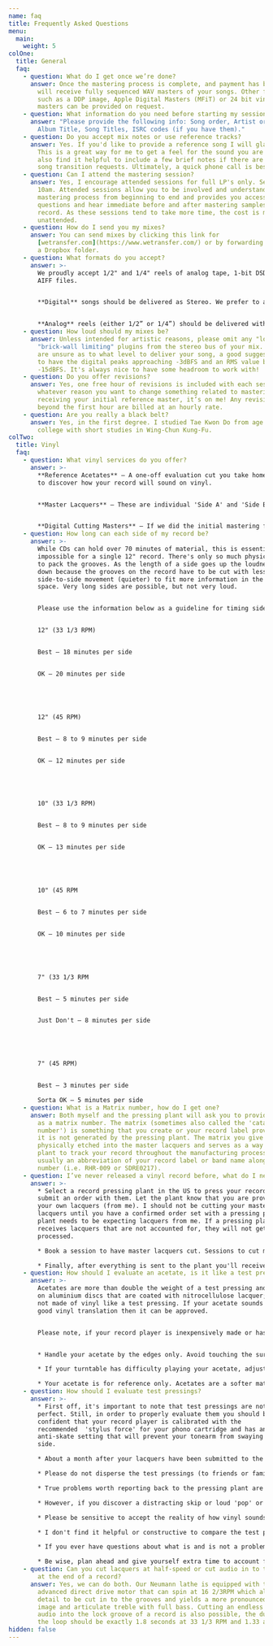 ```yaml
---
name: faq
title: Frequently Asked Questions
menu:
  main:
    weight: 5
colOne:
  title: General
  faq:
    - question: What do I get once we’re done?
      answer: Once the mastering process is complete, and payment has been made, you
        will receive fully sequenced WAV masters of your songs. Other formats,
        such as a DDP image, Apple Digital Masters (MFiT) or 24 bit vinyl ready
        masters can be provided on request.
    - question: What information do you need before starting my session?
      answer: "Please provide the following info: Song order, Artist or Band name,
        Album Title, Song Titles, ISRC codes (if you have them)."
    - question: Do you accept mix notes or use reference tracks?
      answer: Yes. If you'd like to provide a reference song I will gladly accept it.
        This is a great way for me to get a feel for the sound you are after. I
        also find it helpful to include a few brief notes if there are specific
        song transition requests. Ultimately, a quick phone call is best.
    - question: Can I attend the mastering session?
      answer: Yes, I encourage attended sessions for full LP's only. Sessions start at
        10am. Attended sessions allow you to be involved and understand the
        mastering process from beginning to end and provides you access to ask
        questions and hear immediate before and after mastering samples of your
        record. As these sessions tend to take more time, the cost is more than
        unattended.
    - question: How do I send you my mixes?
      answer: You can send mixes by clicking this link for
        [wetransfer.com](https://www.wetransfer.com/) or by forwarding a link to
        a Dropbox folder.
    - question: What formats do you accept?
      answer: >-
        We proudly accept 1/2" and 1/4" reels of analog tape, 1-bit DSD, WAV or
        AIFF files.


        **Digital** songs should be delivered as Stereo. We prefer to accept 24bit / 44.1k or higher, but can accept others if necessary. Please do not send MP3's or ‘lossy’ audio. Make sure there is no distortion or clipping as it's best to start with the highest possible quality.


        **Analog** reels (either 1/2” or 1/4”) should be delivered with tones of 10kHz, 1kHz and 100Hz at a level of 0VU. At least 30 seconds of each tone with 10 seconds of silence in between at the end of a reel is appreciated. Please number and label your tape boxes with the tape speed, reference level and the EQ standard that was used. If possible, please organize the songs in the correct running order (as they will show up on the record) with sufficient leader tape at the top and tail. As a backup, supplying a digital copy of each song on a thumb-drive is recommended.
    - question: How loud should my mixes be?
      answer: Unless intended for artistic reasons, please omit any "loudness" or
        "brick-wall limiting" plugins from the stereo bus of your mix. If you
        are unsure as to what level to deliver your song, a good suggestion is
        to have the digital peaks approaching -3dBFS and an RMS value below
        -15dBFS. It's always nice to have some headroom to work with!
    - question: Do you offer revisions?
      answer: Yes, one free hour of revisions is included with each session. If for
        whatever reason you want to change something related to mastering after
        receiving your initial reference master, it’s on me! Any revisions
        beyond the first hour are billed at an hourly rate.
    - question: Are you really a black belt?
      answer: Yes, in the first degree. I studied Tae Kwon Do from age 12 through
        college with short studies in Wing-Chun Kung-Fu.
colTwo:
  title: Vinyl
  faq:
    - question: What vinyl services do you offer?
      answer: >-
        **Reference Acetates** — A one-off evaluation cut you take home and play
        to discover how your record will sound on vinyl.


        **Master Lacquers** — These are individual 'Side A' and 'Side B' master lacquer discs that are cut and shipped to the pressing plant for mass production of vinyl records.


        **Digital Cutting Masters** — If we did the initial mastering for your record and you're choosing to have lacquers cut elsewhere, we can provide the 24-bit side A and B digital files and required timing log.
    - question: How long can each side of my record be?
      answer: >-
        While CDs can hold over 70 minutes of material, this is essentially
        impossible for a single 12" record. There's only so much physical space
        to pack the grooves. As the length of a side goes up the loudness goes
        down because the grooves on the record have to be cut with less
        side-to-side movement (quieter) to fit more information in the allotted
        space. Very long sides are possible, but not very loud.


        Please use the information below as a guideline for timing sides:


        12" (33 1/3 RPM)


        Best — 18 minutes per side


        OK — 20 minutes per side





        12" (45 RPM)


        Best — 8 to 9 minutes per side


        OK — 12 minutes per side





        10" (33 1/3 RPM)


        Best — 8 to 9 minutes per side


        OK — 13 minutes per side





        10" (45 RPM


        Best — 6 to 7 minutes per side


        OK — 10 minutes per side





        7" (33 1/3 RPM


        Best — 5 minutes per side


        Just Don't — 8 minutes per side





        7" (45 RPM)


        Best — 3 minutes per side

        Sorta OK — 5 minutes per side
    - question: What is a Matrix number, how do I get one?
      answer: Both myself and the pressing plant will ask you to provide what's known
        as a matrix number. The matrix (sometimes also called the 'catalog
        number') is something that you create or your record label provides you,
        it is not generated by the pressing plant. The matrix you give me is
        physically etched into the master lacquers and serves as a way for the
        plant to track your record throughout the manufacturing process. It's
        usually an abbreviation of your record label or band name along with a
        number (i.e. RHR-009 or SDRE0217).
    - question: I’ve never released a vinyl record before, what do I need to know?
      answer: >-
        * Select a record pressing plant in the US to press your records and
        submit an order with them. Let the plant know that you are providing
        your own lacquers (from me). I should not be cutting your master
        lacquers until you have a confirmed order set with a pressing plant. The
        plant needs to be expecting lacquers from me. If a pressing plant
        receives lacquers that are not accounted for, they will not get
        processed.

        * Book a session to have master lacquers cut. Sessions to cut master lacquers are not attended. One lacquer is needed for each side of a record. A single album needs 2 lacquers created, a double LP would need 4, etc. Let me know where the project is being pressed, and once the masters are cut I’ll express ship the lacquers directly to it or the corresponding plating facility.

        * Finally, after everything is sent to the plant you'll receive test pressings of your record. These are a small batch of finished records. Most plants require approval of test presses before manufacturing the bulk of your order. Once you approve the test presses the plant will complete the rest of your order.
    - question: How should I evaluate an acetate, is it like a test pressing?
      answer: >-
        Acetates are more than double the weight of a test pressing and are cut
        on aluminium discs that are coated with nitrocellulose lacquer; they are
        not made of vinyl like a test pressing. If your acetate sounds like a
        good vinyl translation then it can be approved.


        Please note, if your record player is inexpensively made or has a low torque motor the acetate may play back inconsistently or with warble; this is a turntable issue, not a problem with the acetate or overall cut. Some things to consider when evaluating an acetate at home:


        * Handle your acetate by the edges only. Avoid touching the surface where the grooves have been cut.

        * If your turntable has difficulty playing your acetate, adjust your tonearm's counterweight or stylus force; a worn or damaged stylus can mar the grooves or distort the sound of the acetate.

        * Your acetate is for reference only. Acetates are a softer material than vinyl and will only last a few plays at maximum fidelity before getting noisy. Use it to evaluate the sound of the cut on one or two trusted playback systems before it begins to degrade.
    - question: How should I evaluate test pressings?
      answer: >-
        * First off, it's important to note that test pressings are not always
        perfect. Still, in order to properly evaluate them you should be
        confident that your record player is calibrated with the
        recommended  'stylus force' for your phono cartridge and has an
        anti-skate setting that will prevent your tonearm from swaying side to
        side.

        * About a month after your lacquers have been submitted to the plant, you'll receive a box of test pressings (usually 5 copies). The first thing you should do when opening the box is number the tests 1-5, this will help when taking notes and referencing a specific copy.

        * Please do not disperse the test pressings (to friends or family or kickstarter contributors) before they have been fully approved, the whole point in evaluating them is to have all copies at-hand and available for comparison should an issue be discovered.

        * True problems worth reporting back to the pressing plant are ones that are repeated on each and every test pressing in exactly the same way every time. For example, if you hear a loud 'zip' sound in the middle of the second song on test pressing 1 and again on 2 but not on 3, 4 and 5. It's just a random anomaly and not something that will be on the final production run of records.

        * However, if you discover a distracting skip or loud 'pop' or 'swish' sound that happens at the same moment on all 5 pressings in exactly the same way, this is something worth documenting and contacting myself or the pressing plant about.

        * Please be sensitive to accept the reality of how vinyl sounds, the random clicks and pops that are present in one test pressing but do not repeat in others are not a cause for concern, they are part of what makes vinyl unique. 'Diameter loss' (when a record sounds successively less-bright and a bit more 'gritty' as you get closer to the inner diameter) is also normal to hear on vinyl. Keep in mind, we're talking about an audio format that reproduces sound by a microscopic shard of diamond scratching through a plastic trench the width of two human hairs and then amplifying those mechanical vibrations to then recreate the original sound so it's just going to sound reasonably different!

        * I don't find it helpful or constructive to compare the test pressings to the digital masters as it's likely that the vinyl pre-master (and thus the actual vinyl) will potentially have a bit more dynamic range and just 'feel' different than the digital (it's not a 1:1 transfer, so don't treat it like one). It's also worth noting that vinyl generally has a 'softer' and less-bright treble as well the low-end will usually be tighter with not as much low-frequency extension and less stereo feel to the bass. There are physical limitations to vinyl and it would be counter productive to expect it to have the same clarity and frequency response as a digital counterpart that is without the same mechanical constraints.

        * If you ever have questions about what is and is not a problem with test pressings you should consult with the person who cut the lacquers (me). I can often help you understand what is or isn't an actual issue of concern. I can also help be a liaison between the pressing plant and plating facility to help discover where an issue is stemming from, ultimately a new side may need to be cut to best resolve a problem.

        * Be wise, plan ahead and give yourself extra time to account for potential setbacks. The process of making vinyl records is not quick and all stages leading up to the pressing happen in real time with little to no automation. Great sounding vinyl is worth the extra time!
    - question: Can you cut lacquers at half-speed or cut audio in to the lock groove
        at the end of a record?
      answer: Yes, we can do both. Our Neumann lathe is equipped with the most
        advanced direct drive motor that can spin at 16 2/3RPM which allows more
        detail to be cut in to the grooves and yields a more pronounced stereo
        image and articulate treble with full bass. Cutting an endless loop of
        audio into the lock groove of a record is also possible, the duration of
        the loop should be exactly 1.8 seconds at 33 1/3 RPM and 1.33 at 45 RPM.
hidden: false
---
```

